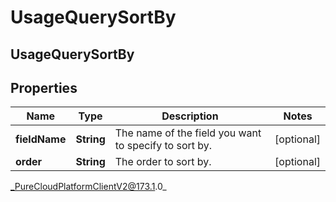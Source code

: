 # UsageQuerySortBy

## UsageQuerySortBy

## Properties

|Name | Type | Description | Notes|
|------------ | ------------- | ------------- | -------------|
| **fieldName** | **String** | The name of the field you want to specify to sort by. | [optional] |
| **order** | **String** | The order to sort by. | [optional] |



_PureCloudPlatformClientV2@173.1.0_

